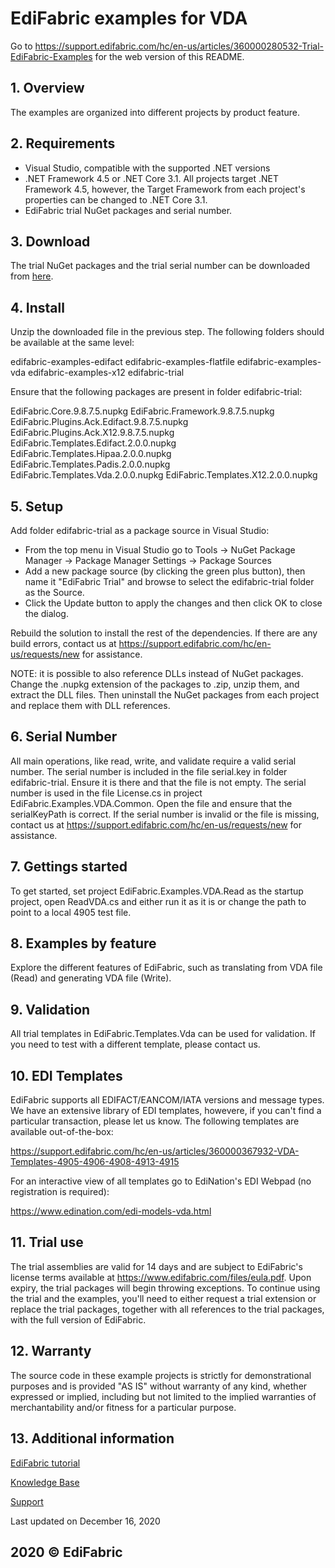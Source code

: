 # EdiFabric examples for VDA

Go to https://support.edifabric.com/hc/en-us/articles/360000280532-Trial-EdiFabric-Examples for the web version of this README.

## 1. Overview
The examples are organized into different projects by product feature.

## 2. Requirements
- Visual Studio, compatible with the supported .NET versions
- .NET Framework 4.5 or .NET Core 3.1. All projects target .NET Framework 4.5, however, the Target Framework from each project's properties can be changed to .NET Core 3.1.
- EdiFabric trial NuGet packages and serial number.

## 3. Download
The trial NuGet packages and the trial serial number can be downloaded from [here](https://sowl.co/oApEt). 

## 4. Install
Unzip the downloaded file in the previous step. The following folders should be available at the same level:

edifabric-examples-edifact
edifabric-examples-flatfile
edifabric-examples-vda
edifabric-examples-x12
edifabric-trial

Ensure that the following packages are present in folder edifabric-trial:

EdiFabric.Core.9.8.7.5.nupkg
EdiFabric.Framework.9.8.7.5.nupkg
EdiFabric.Plugins.Ack.Edifact.9.8.7.5.nupkg
EdiFabric.Plugins.Ack.X12.9.8.7.5.nupkg
EdiFabric.Templates.Edifact.2.0.0.nupkg
EdiFabric.Templates.Hipaa.2.0.0.nupkg
EdiFabric.Templates.Padis.2.0.0.nupkg
EdiFabric.Templates.Vda.2.0.0.nupkg
EdiFabric.Templates.X12.2.0.0.nupkg

## 5. Setup
Add folder edifabric-trial as a package source in Visual Studio:
- From the top menu in Visual Studio go to Tools -> NuGet Package Manager -> Package Manager Settings -> Package Sources
- Add a new package source (by clicking the green plus button), then name it "EdiFabric Trial" and browse to select the edifabric-trial folder as the Source.
- Click the Update button to apply the changes and then click OK to close the dialog.

Rebuild the solution to install the rest of the dependencies. If there are any build errors, contact us at https://support.edifabric.com/hc/en-us/requests/new for assistance.

NOTE: it is possible to also reference DLLs instead of NuGet packages. Change the .nupkg extension of the packages to .zip, unzip them, and extract the DLL files. 
Then uninstall the NuGet packages from each project and replace them with DLL references.

## 6. Serial Number
All main operations, like read, write, and validate require a valid serial number. The serial number is included in the file serial.key in folder edifabric-trial. Ensure it is there and that the file is not empty.
The serial number is used in the file License.cs in project EdiFabric.Examples.VDA.Common. Open the file and ensure that the serialKeyPath is correct.
If the serial number is invalid or the file is missing, contact us at https://support.edifabric.com/hc/en-us/requests/new for assistance.

## 7. Gettings started
To get started, set project EdiFabric.Examples.VDA.Read as the startup project, open ReadVDA.cs and either run it as it is or change the path to point to a local 4905 test file.

## 8. Examples by feature
Explore the different features of EdiFabric, such as translating from VDA file (Read) and generating VDA file (Write).

## 9. Validation
All trial templates in EdiFabric.Templates.Vda can be used for validation. If you need to test with a different template, please contact us.

## 10. EDI Templates
EdiFabric supports all EDIFACT/EANCOM/IATA versions and message types. We have an extensive library of EDI templates, howevere, if you can't find a particular transaction, please let us know. 
The following templates are available out-of-the-box:

https://support.edifabric.com/hc/en-us/articles/360000367932-VDA-Templates-4905-4906-4908-4913-4915

For an interactive view of all templates go to EdiNation's EDI Webpad (no registration is required):

https://www.edination.com/edi-models-vda.html

## 11. Trial use
The trial assemblies are valid for 14 days and are subject to EdiFabric's license terms available at https://www.edifabric.com/files/eula.pdf. Upon expiry, the trial packages will begin throwing exceptions. 
To continue using the trial and the examples, you'll need to either request a trial extension or replace the trial packages, together with all references to the trial packages, with the full version of EdiFabric. 

## 12. Warranty
The source code in these example projects is strictly for demonstrational purposes and is provided "AS IS" without warranty of any kind, whether expressed or implied, including but not limited to the
implied warranties of merchantability and/or fitness for a particular purpose.

## 13. Additional information

[EdiFabric tutorial](https://support.edifabric.com/hc/en-us/articles/360000291511-Tutorial-EDI-NET-Tools-Basics)

[Knowledge Base](https://support.edifabric.com)

[Support](https://support.edifabric.com/hc/en-us/requests/new)

Last updated on December 16, 2020
## 2020 © EdiFabric

